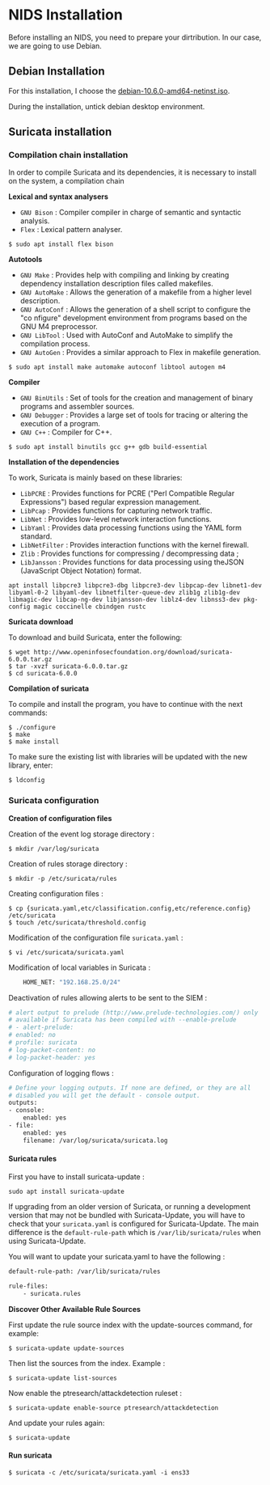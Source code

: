 # NIDS Installation

Before installing an NIDS, you need to prepare your dirtribution. In our case, we are going to use Debian.

## Debian Installation

For this installation, I choose the [debian-10.6.0-amd64-netinst.iso](https://cdimage.debian.org/debian-cd/current/amd64/iso-cd/).

During the installation, untick debian desktop environment.

## Suricata installation

### **Compilation chain installation** 

In order to compile Suricata and its dependencies, it is necessary to install on the system, a compilation chain

**Lexical and syntax analysers**

- `GNU Bison` : Compiler compiler in charge of semantic and syntactic analysis.
- `Flex` : Lexical pattern analyser.

```
$ sudo apt install flex bison
```

**Autotools**

- `GNU Make` : Provides help with compiling and linking by creating dependency installation description files called makefiles.
- `GNU AutoMake` : Allows the generation of a makefile from a higher level description.
- `GNU AutoConf` : Allows the generation of a shell script to configure the "co nfigure" development environment from programs based on the GNU M4 preprocessor.
- `GNU LibTool` :  Used with AutoConf and AutoMake to simplify the compilation process.
- `GNU AutoGen` : Provides a similar approach to Flex in makefile generation.

``` 
$ sudo apt install make automake autoconf libtool autogen m4
```

**Compiler**

- `GNU BinUtils` : Set of tools for the creation and management of binary programs and assembler sources.
- `GNU Debugger` : Provides a large set of tools for tracing or altering the execution of a program.
- `GNU C++` : Compiler for C++.

``` 
$ sudo apt install binutils gcc g++ gdb build-essential
```

**Installation of the dependencies**

To work, Suricata is mainly based on these libraries:

- `LibPCRE` : Provides functions for PCRE ("Perl Compatible Regular Expressions") based regular expression management.
- `LibPcap` : Provides functions for capturing network traffic.
- `LibNet` : Provides low-level network interaction functions.
- `LibYaml` : Provides data processing functions using the YAML form standard.
- `LibNetFilter` : Provides interaction functions with the kernel firewall.
- `Zlib` : Provides functions for compressing / decompressing data ;
- `LibJansson` : Provides functions for data processing using theJSON (JavaScript Object Notation) format.

``` 
apt install libpcre3 libpcre3-dbg libpcre3-dev libpcap-dev libnet1-dev libyaml-0-2 libyaml-dev libnetfilter-queue-dev zlib1g zlib1g-dev libmagic-dev libcap-ng-dev libjansson-dev liblz4-dev libnss3-dev pkg-config magic coccinelle cbindgen rustc 
```

**Suricata download**

To download and build Suricata, enter the following:

```
$ wget http://www.openinfosecfoundation.org/download/suricata-6.0.0.tar.gz
$ tar -xvzf suricata-6.0.0.tar.gz
$ cd suricata-6.0.0
```

**Compilation of suricata**

To compile and install the program, you have to continue with the next commands:

```
$ ./configure
$ make
$ make install
```
To make sure the existing list with libraries will be updated with the new library, enter:
```
$ ldconfig
```

### Suricata configuration

**Creation of configuration files**

Creation of the event log storage directory :

```
$ mkdir /var/log/suricata
```

Creation of rules storage directory :

```
$ mkdir -p /etc/suricata/rules
```

Creating configuration files :

```
$ cp {suricata.yaml,etc/classification.config,etc/reference.config} /etc/suricata
$ touch /etc/suricata/threshold.config
```

Modification of the configuration file `suricata.yaml` :

```
$ vi /etc/suricata/suricata.yaml
```
Modification of local variables in Suricata :
```bash
    HOME_NET: "192.168.25.0/24"
```

Deactivation of rules allowing alerts to be sent to the SIEM :
```bash
# alert output to prelude (http://www.prelude-technologies.com/) only
# available if Suricata has been compiled with --enable-prelude
# - alert-prelude:
# enabled: no
# profile: suricata
# log-packet-content: no
# log-packet-header: yes
```
Configuration of logging flows :
```bash
# Define your logging outputs. If none are defined, or they are all  
# disabled you will get the default - console output.  
outputs:  
- console:      
    enabled: yes  
- file:      
    enabled: yes      
    filename: /var/log/suricata/suricata.log
```

#### **Suricata rules**

First you have to install suricata-update :
```
sudo apt install suricata-update
```

If upgrading from an older version of Suricata, or running a development version that may not be bundled with Suricata-Update, you will have to check that your `suricata.yaml` is configured for Suricata-Update. The main difference is the `default-rule-path` which is `/var/lib/suricata/rules` when using Suricata-Update.

You will want to update your suricata.yaml to have the following 
:
```bash
default-rule-path: /var/lib/suricata/rules

rule-files:
    - suricata.rules
```
**Discover Other Available Rule Sources**

First update the rule source index with the update-sources command, for example:

```
$ suricata-update update-sources
```
Then list the sources from the index. Example :
```
$ suricata-update list-sources
```
Now enable the ptresearch/attackdetection ruleset :
```
$ suricata-update enable-source ptresearch/attackdetection
```
And update your rules again:
```
$ suricata-update
```

#### **Run suricata**

```
$ suricata -c /etc/suricata/suricata.yaml -i ens33
```